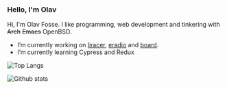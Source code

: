 ### Hello, I'm Olav

Hi, I'm Olav Fosse. I like programming, web development and tinkering with ~~Arch~~ ~~Emacs~~ OpenBSD.

- I’m currently working on [liracer](https://github.com/olav35/liracer), [eradio](https://github.com/olav35/eradio) and [board](https://github.com/olav35/board).
- I’m currently learning Cypress and Redux

![Top Langs](https://github-readme-stats.vercel.app/api/top-langs/?username=olav35)

![Github stats](https://github-readme-stats.vercel.app/api?username=olav35&show_icons=true&count_private=true)
